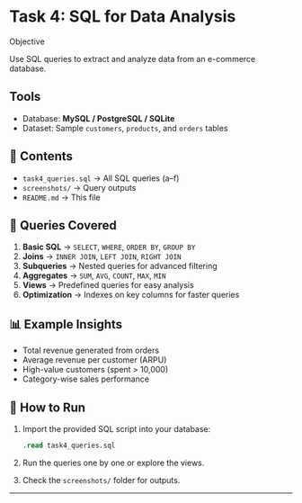 # Task 4: SQL for Data Analysis

 Objective

Use SQL queries to extract and analyze data from an e-commerce database.

##  Tools

* Database: **MySQL / PostgreSQL / SQLite**
* Dataset: Sample `customers`, `products`, and `orders` tables

## 📂 Contents

* `task4_queries.sql` → All SQL queries (a–f)
* `screenshots/` → Query outputs
* `README.md` → This file

## 🔎 Queries Covered

1. **Basic SQL** → `SELECT`, `WHERE`, `ORDER BY`, `GROUP BY`
2. **Joins** → `INNER JOIN`, `LEFT JOIN`, `RIGHT JOIN`
3. **Subqueries** → Nested queries for advanced filtering
4. **Aggregates** → `SUM`, `AVG`, `COUNT`, `MAX`, `MIN`
5. **Views** → Predefined queries for easy analysis
6. **Optimization** → Indexes on key columns for faster queries

## 📊 Example Insights

* Total revenue generated from orders
* Average revenue per customer (ARPU)
* High-value customers (spent > 10,000)
* Category-wise sales performance

## 🚀 How to Run

1. Import the provided SQL script into your database:

   ```sql
   .read task4_queries.sql
   ```
2. Run the queries one by one or explore the views.
3. Check the `screenshots/` folder for outputs.

---

